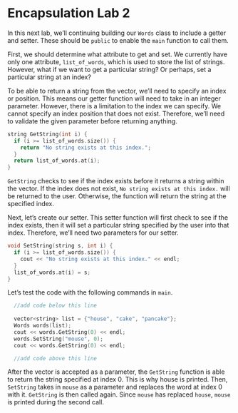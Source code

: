 # Encapsulation Lab 2
In this next lab, we’ll continuing building our `Words` class to include a getter and setter. These should be `public` to enable the `main` function to call them.

First, we should determine what attribute to get and set. We currently have only one attribute, `list_of_words`, which is used to store the list of strings. However, what if we want to get a particular string? Or perhaps, set a particular string at an index?

To be able to return a string from the vector, we’ll need to specify an index or position. This means our getter function will need to take in an integer parameter. However, there is a limitation to the index we can specify. We cannot specify an index position that does not exist. Therefore, we’ll need to validate the given parameter before returning anything.

```cpp
string GetString(int i) {
  if (i >= list_of_words.size()) {
    return "No string exists at this index.";
  }
  return list_of_words.at(i);
}
```

`GetString` checks to see if the index exists before it returns a string within the vector. If the index does not exist, `No string exists at this index.` will be returned to the user. Otherwise, the function will return the string at the specified index.

Next, let’s create our setter. This setter function will first check to see if the index exists, then it will set a particular string specified by the user into that index. Therefore, we’ll need two parameters for our setter.

```cpp
void SetString(string s, int i) {
  if (i >= list_of_words.size()) {
    cout << "No string exists at this index." << endl;
  }
  list_of_words.at(i) = s;
}
```

Let’s test the code with the following commands in `main`.

```cpp
  //add code below this line
  
  vector<string> list = {"house", "cake", "pancake"};
  Words words(list);
  cout << words.GetString(0) << endl;
  words.SetString("mouse", 0);
  cout << words.GetString(0) << endl;

  //add code above this line
```

After the vector is accepted as a parameter, the `GetString` function is able to return the string specified at index 0. This is why house is printed. Then, `SetString` takes in `mouse` as a parameter and replaces the word at index 0 with it. `GetString` is then called again. Since `mouse` has replaced `house`, `mouse` is printed during the second call.



